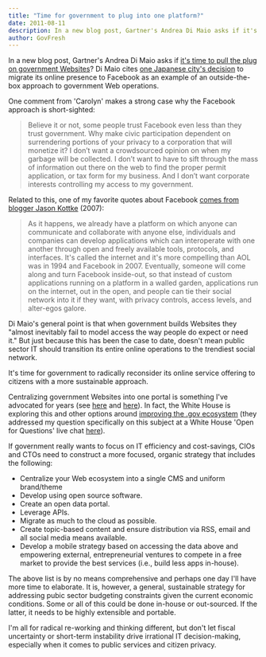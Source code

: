 ```yaml
---
title: "Time for government to plug into one platform?"
date: 2011-08-11
description: In a new blog post, Gartner's Andrea Di Maio asks if it's time to pull the plug on government Websites?
author: GovFresh
---
```


In a new blog post, Gartner's Andrea Di Maio asks if <a href="http://blogs.gartner.com/andrea_dimaio/2011/08/11/time-to-pull-the-plug-on-government-web-sites/">it's time to pull the plug on government Websites</a>? Di Maio cites <a href="http://www.futuregov.asia/articles/2011/aug/04/japanese-city-moves-official-website-facebook/">one Japanese city's decision</a> to migrate its online presence to Facebook as an example of an outside-the-box approach to government Web operations.

One comment from 'Carolyn' makes a strong case why the Facebook approach is short-sighted:

<blockquote>Believe it or not, some people trust Facebook even less than they trust government. Why make civic participation dependent on surrendering portions of your privacy to a corporation that will monetize it? I don’t want a crowdsourced opinion on when my garbage will be collected. I don’t want to have to sift through the mass of information out there on the web to find the proper permit application, or tax form for my business. And I don’t want corporate interests controlling my access to my government.</blockquote>

Related to this, one of my favorite quotes about Facebook <a href="http://www.kottke.org/07/06/facebook-is-the-new-aol">comes from blogger Jason Kottke</a> (2007):

<blockquote>As it happens, we already have a platform on which anyone can communicate and collaborate with anyone else, individuals and companies can develop applications which can interoperate with one another through open and freely available tools, protocols, and interfaces. It's called the internet and it's more compelling than AOL was in 1994 and Facebook in 2007. Eventually, someone will come along and turn Facebook inside-out, so that instead of custom applications running on a platform in a walled garden, applications run on the internet, out in the open, and people can tie their social network into it if they want, with privacy controls, access levels, and alter-egos galore.</blockquote>

Di Maio's general point is that when government builds Websites they "almost inevitably fail to model access the way people do expect or need it." But just because this has been the case to date, doesn't mean public sector IT should transition its entire online operations to the trendiest social network.

It's time for government to radically reconsider its online service offering to citizens with a more sustainable approach.

Centralizing government Websites into one portal is something I've advocated for years (see <a href="http://govfresh.com/2009/06/why-gov-20-means-the-us-government-must-centralize-its-web-operations/">here</a> and <a href="http://govfresh.com/2010/04/website-reduction-act-of-2010/">here</a>). In fact, the White House is exploring this and other options around <a href="http://fedscoop.com/fed-tech-leaders-move-to-improve-gov-ecosystem/">improving the .gov ecosystem</a> (they addressed my question specifically on this subject at a White House 'Open for Questions' live chat <a href="http://youtu.be/2iIZlgNT6ro?hd=1&amp;t=4m2s">here</a>).

If government really wants to focus on IT efficiency and cost-savings, CIOs and CTOs need to construct a more focused, organic strategy that includes the following:

<ul>
	<li>Centralize your Web ecosystem into a single CMS and uniform brand/theme</li>
	<li>Develop using open source software.</li>
	<li>Create an open data portal.</li>
	<li>Leverage APIs.</li>
	<li>Migrate as much to the cloud as possible.</li>
	<li>Create topic-based content and ensure distribution via RSS, email and all social media means available.</li>
	<li>Develop a mobile strategy based on accessing the data above and empowering external, entrepreneurial ventures to compete in a free market to provide the best services (i.e., build less apps in-house).</li>
</ul>

The above list is by no means comprehensive and perhaps one day I'll have more time to elaborate. It is, however, a general, sustainable strategy for addressing pubic sector budgeting constraints given the current economic conditions. Some or all of this could be done in-house or out-sourced. If the latter, it needs to be highly extensible and portable.

I'm all for radical re-working and thinking different, but don't let fiscal uncertainty or short-term instability drive irrational IT decision-making, especially when it comes to public services and citizen privacy.
